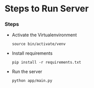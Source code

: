 Steps to Run Server
================

### Steps

* Activate the Virtualenvironment

    ```
    source bin/activate/venv
    ```

* Install requirements

    ```
    pip install -r requirements.txt
    ```

* Run the server

    ```
    python app/main.py
    ```


